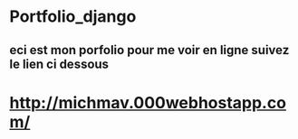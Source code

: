 # Portfolio_django
## eci est mon porfolio pour me voir en ligne suivez le lien ci dessous
# http://michmav.000webhostapp.com/

